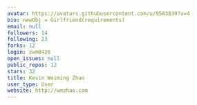 ```yaml
---
avatar: https://avatars.githubusercontent.com/u/9583839?v=4
bio: newObj = Girlfriend(requirements)
email: null
followers: 14
following: 23
forks: 12
login: zwm0426
open_issues: null
public_repos: 12
stars: 32
title: Kevin Weiming Zhao
user_type: User
website: http://wmzhao.com
---
```

